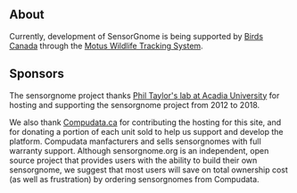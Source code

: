 ## About
Currently, development of SensorGnome is being supported by [Birds Canada](https://www.birdscanada.ca) through the [Motus Wildlife Tracking System](https://motus.org/).

## Sponsors
The sensorgnome project thanks [Phil Taylor's lab at Acadia University](http://discovery.acadiau.ca) for hosting
and supporting the sensorgnome project from 2012 to 2018.

We also thank [Compudata.ca](https://compudata.ca) for
contributing the hosting for this site, and for donating a portion of
each unit sold to help us support and develop the platform.  Compudata
manfacturers and sells sensorgnomes with full warranty support.  Although
sensorgnome.org is an independent, open source project that provides
users with the ability to build their own sensorgnome, we suggest that
most users will save on total ownership cost (as well as frustration) by
ordering sensorgnomes from Compudata.
